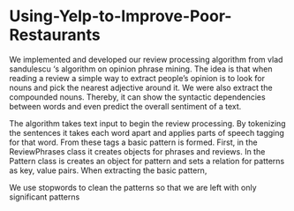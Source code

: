 # Using-Yelp-to-Improve-Poor-Restaurants

We implemented and developed our review processing algorithm from  vlad sandulescu ‘s algorithm on opinion phrase mining.
The idea is that when reading a review a simple way to extract people’s opinion is to look for nouns and pick the nearest 
adjective around it. We were also extract the compounded nouns. Thereby, it can show the syntactic dependencies between words 
and even predict the overall sentiment of a text. 

The algorithm takes text input to begin the review processing. By tokenizing the sentences it takes each word apart and applies parts of speech tagging for that word. From these tags a basic pattern is formed. First, in the ReviewPhrases class it creates objects for phrases and reviews. In the Pattern class is creates an object for pattern and sets a relation for patterns as key, value pairs. When extracting the basic pattern, 

We use stopwords to clean the patterns so that we are left with only significant patterns
